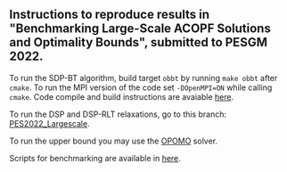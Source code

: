 Instructions to reproduce results in "Benchmarking Large-Scale ACOPF Solutions and Optimality Bounds", submitted to PESGM 2022.
-------

To run the SDP-BT algorithm, build target `obbt` by running `make obbt` after `cmake`. To run the MPI version of the code set `-DOpenMPI=ON` while calling `cmake`. Code compile and build instructions are avaiable [here](https://github.com/coin-or/Gravity/blob/PES2022_Largescale/INSTALL.md).

To run the DSP and DSP-RLT relaxations, go to this branch: [PES2022_Largescale](https://github.com/coin-or/Gravity/tree/PES2022_Largescale). 

To run the upper bound you may use the [OPOMO](https://github.com/hhijazi/OPOMO) solver.

Scripts for benchmarking are available in [here](https://github.com/coin-or/Gravity/tree/PESGM2022/scripts_benchmarking).




